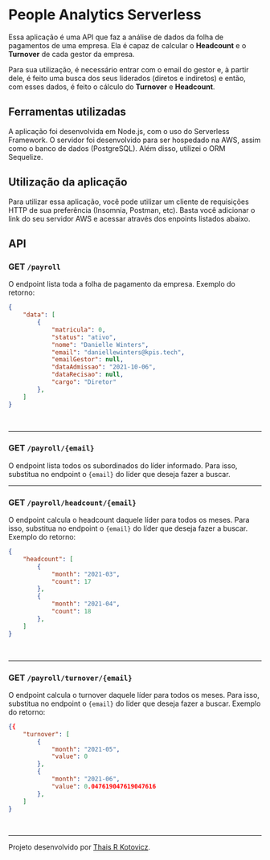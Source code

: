 
# People Analytics Serverless

Essa aplicação é uma API que faz a análise de dados da folha de pagamentos de uma empresa. Ela é capaz de calcular o **Headcount** e o **Turnover** de cada gestor da empresa.

Para sua utilização, é necessário entrar com o email do gestor e, à partir dele, é feito uma busca dos seus liderados (diretos e indiretos) e então, com esses dados, é feito o cálculo do **Turnover** e **Headcount**.

## Ferramentas utilizadas

A aplicação foi desenvolvida em Node.js, com o uso do Serverless Framework. O servidor foi desenvolvido para ser hospedado na AWS, assim como o banco de dados (PostgreSQL). Além disso, utilizei o ORM Sequelize.

## Utilização da aplicação

 Para utilizar essa aplicação, você pode utilizar um cliente de requisições HTTP de sua preferência (Insomnia, Postman, etc). Basta você adicionar o link do seu servidor AWS e acessar através dos enpoints listados abaixo.

## API

### GET `/payroll`

O endpoint lista toda a folha de pagamento da empresa.
Exemplo do retorno:
```json
{
	"data": [
		{
			"matricula": 0,
			"status": "ativo",
			"nome": "Danielle Winters",
			"email": "daniellewinters@kpis.tech",
			"emailGestor": null,
			"dataAdmissao": "2021-10-06",
			"dataRecisao": null,
			"cargo": "Diretor"
		},
	]
}
```
</br>

---

### GET `/payroll/{email}`

O endpoint lista todos os subordinados do líder informado.
Para isso, substitua no endpoint o `{email}` do líder que deseja fazer a buscar.
</br>

---

### GET `/payroll/headcount/{email}`

O endpoint calcula o headcount daquele líder para todos os meses.
Para isso, substitua no endpoint o `{email}` do líder que deseja fazer a buscar.
Exemplo do retorno:
```json
{
	"headcount": [
		{
			"month": "2021-03",
			"count": 17
		},
		{
			"month": "2021-04",
			"count": 18
		},
	]
}
```
</br>

---

### GET `/payroll/turnover/{email}`

O endpoint calcula o turnover daquele líder para todos os meses.
Para isso, substitua no endpoint o `{email}` do líder que deseja fazer a buscar.
Exemplo do retorno:
```json
{{
	"turnover": [
		{
			"month": "2021-05",
			"value": 0
		},
		{
			"month": "2021-06",
			"value": 0.047619047619047616
		},
	]
}
```
</br>

---

Projeto desenvolvido por [Thais R Kotovicz](https://www.linkedin.com/in/thaiskotovicz/).
</br>
